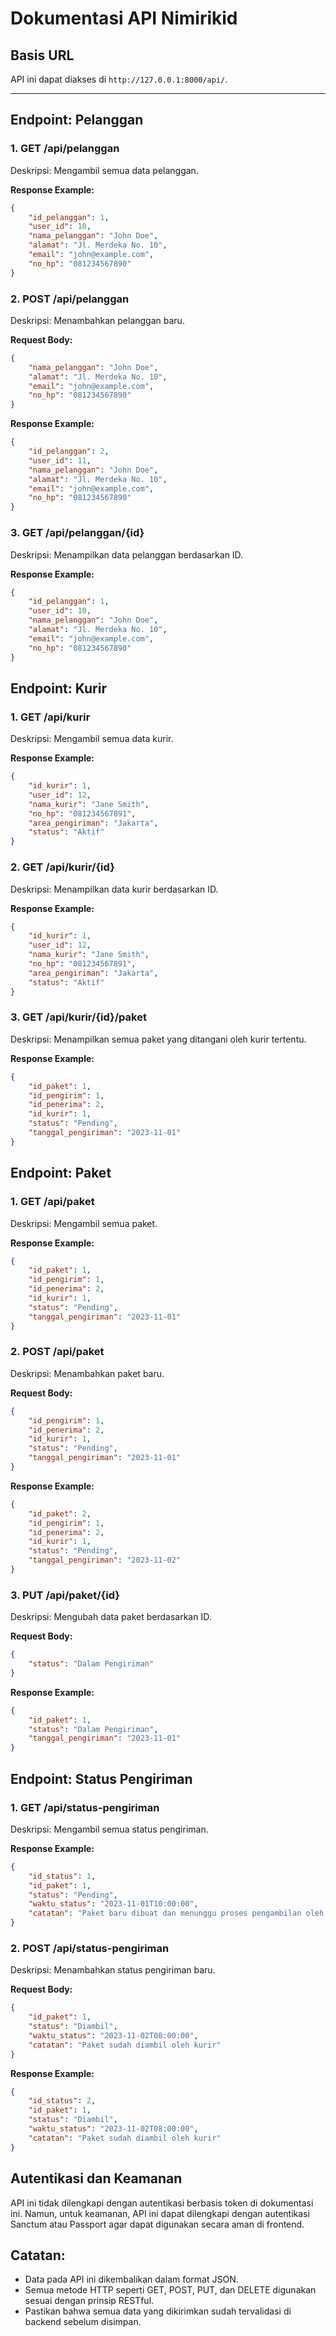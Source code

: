 # Dokumentasi API Nimirikid

## Basis URL
API ini dapat diakses di `http://127.0.0.1:8000/api/`.

---

## Endpoint: Pelanggan

### 1. GET /api/pelanggan
Deskripsi: Mengambil semua data pelanggan.

**Response Example:**

```json
{
    "id_pelanggan": 1,
    "user_id": 10,
    "nama_pelanggan": "John Doe",
    "alamat": "Jl. Merdeka No. 10",
    "email": "john@example.com",
    "no_hp": "081234567890"
}
```

### 2. POST /api/pelanggan
Deskripsi: Menambahkan pelanggan baru.

**Request Body:**

```json
{
    "nama_pelanggan": "John Doe",
    "alamat": "Jl. Merdeka No. 10",
    "email": "john@example.com",
    "no_hp": "081234567890"
}
```

**Response Example:**

```json
{
    "id_pelanggan": 2,
    "user_id": 11,
    "nama_pelanggan": "John Doe",
    "alamat": "Jl. Merdeka No. 10",
    "email": "john@example.com",
    "no_hp": "081234567890"
}
```

### 3. GET /api/pelanggan/{id}
Deskripsi: Menampilkan data pelanggan berdasarkan ID.

**Response Example:**

```json
{
    "id_pelanggan": 1,
    "user_id": 10,
    "nama_pelanggan": "John Doe",
    "alamat": "Jl. Merdeka No. 10",
    "email": "john@example.com",
    "no_hp": "081234567890"
}
```

## Endpoint: Kurir

### 1. GET /api/kurir
Deskripsi: Mengambil semua data kurir.

**Response Example:**

```json
{
    "id_kurir": 1,
    "user_id": 12,
    "nama_kurir": "Jane Smith",
    "no_hp": "081234567891",
    "area_pengiriman": "Jakarta",
    "status": "Aktif"
}
```

### 2. GET /api/kurir/{id}
Deskripsi: Menampilkan data kurir berdasarkan ID.

**Response Example:**

```json
{
    "id_kurir": 1,
    "user_id": 12,
    "nama_kurir": "Jane Smith",
    "no_hp": "081234567891",
    "area_pengiriman": "Jakarta",
    "status": "Aktif"
}
```

### 3. GET /api/kurir/{id}/paket
Deskripsi: Menampilkan semua paket yang ditangani oleh kurir tertentu.

**Response Example:**

```json
{
    "id_paket": 1,
    "id_pengirim": 1,
    "id_penerima": 2,
    "id_kurir": 1,
    "status": "Pending",
    "tanggal_pengiriman": "2023-11-01"
}
```

## Endpoint: Paket

### 1. GET /api/paket
Deskripsi: Mengambil semua paket.

**Response Example:**

```json
{
    "id_paket": 1,
    "id_pengirim": 1,
    "id_penerima": 2,
    "id_kurir": 1,
    "status": "Pending",
    "tanggal_pengiriman": "2023-11-01"
}
```

### 2. POST /api/paket
Deskripsi: Menambahkan paket baru.

**Request Body:**

```json
{
    "id_pengirim": 1,
    "id_penerima": 2,
    "id_kurir": 1,
    "status": "Pending",
    "tanggal_pengiriman": "2023-11-01"
}
```

**Response Example:**

```json
{
    "id_paket": 2,
    "id_pengirim": 1,
    "id_penerima": 2,
    "id_kurir": 1,
    "status": "Pending",
    "tanggal_pengiriman": "2023-11-02"
}
```

### 3. PUT /api/paket/{id}
Deskripsi: Mengubah data paket berdasarkan ID.

**Request Body:**

```json
{
    "status": "Dalam Pengiriman"
}
```

**Response Example:**

```json
{
    "id_paket": 1,
    "status": "Dalam Pengiriman",
    "tanggal_pengiriman": "2023-11-01"
}
```

## Endpoint: Status Pengiriman

### 1. GET /api/status-pengiriman
Deskripsi: Mengambil semua status pengiriman.

**Response Example:**

```json
{
    "id_status": 1,
    "id_paket": 1,
    "status": "Pending",
    "waktu_status": "2023-11-01T10:00:00",
    "catatan": "Paket baru dibuat dan menunggu proses pengambilan oleh kurir"
}
```

### 2. POST /api/status-pengiriman
Deskripsi: Menambahkan status pengiriman baru.

**Request Body:**

```json
{
    "id_paket": 1,
    "status": "Diambil",
    "waktu_status": "2023-11-02T08:00:00",
    "catatan": "Paket sudah diambil oleh kurir"
}
```

**Response Example:**

```json
{
    "id_status": 2,
    "id_paket": 1,
    "status": "Diambil",
    "waktu_status": "2023-11-02T08:00:00",
    "catatan": "Paket sudah diambil oleh kurir"
}
```

## Autentikasi dan Keamanan
API ini tidak dilengkapi dengan autentikasi berbasis token di dokumentasi ini. Namun, untuk keamanan, API ini dapat dilengkapi dengan autentikasi Sanctum atau Passport agar dapat digunakan secara aman di frontend.

## Catatan:
- Data pada API ini dikembalikan dalam format JSON.
- Semua metode HTTP seperti GET, POST, PUT, dan DELETE digunakan sesuai dengan prinsip RESTful.
- Pastikan bahwa semua data yang dikirimkan sudah tervalidasi di backend sebelum disimpan.
